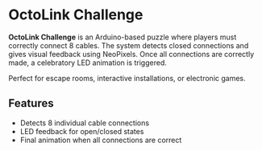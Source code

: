 # OctoLink Challenge

**OctoLink Challenge** is an Arduino-based puzzle where players must correctly connect 8 cables. The system detects closed connections and gives visual feedback using NeoPixels. Once all connections are correctly made, a celebratory LED animation is triggered.

Perfect for escape rooms, interactive installations, or electronic games.

## Features
- Detects 8 individual cable connections
- LED feedback for open/closed states
- Final animation when all connections are correct

